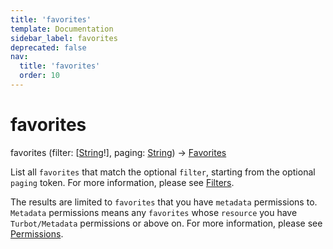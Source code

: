 ```yaml
---
title: 'favorites'
template: Documentation
sidebar_label: favorites
deprecated: false
nav:
  title: 'favorites'
  order: 10
---
```


# favorites

<div className="pb-4 font-roboto-slab text-lg"><span className="font-bold">favorites</span> <span style={{'fontWeight':400,'fontSize':'0.85em'}}>(filter: [<a href="/guardrails/docs/reference/graphql/scalar/String">String</a>!], paging: <a href="/guardrails/docs/reference/graphql/scalar/String">String</a>) &rarr; <a href="/guardrails/docs/reference/graphql/object/Favorites">Favorites</a></span>
</div>



List all `favorites` that match the optional `filter`, starting from the optional `paging` token. For more information, please see [Filters](https://turbot.com/guardrails/docs/reference/filter).

The results are limited to `favorites` that you have `metadata` permissions to. `Metadata` permissions means any `favorites` whose `resource` you have `Turbot/Metadata` permissions or above on. For more information, please see [Permissions](https://turbot.com/guardrails/docs/concepts/iam/permissions).